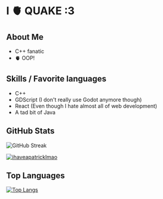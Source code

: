 # I 🫀 QUAKE :3

## About Me

- C++ fanatic
- 🫀 OOP!

## Skills / Favorite languages

- C++
- GDScript (I don't really use Godot anymore though)
- React (Even though I hate almost all of web development)
- A tad bit of Java

## GitHub Stats

![GitHub Streak](https://github-readme-streak-stats.herokuapp.com/?user=ihaveapatricklmao&theme=radical)

<p align="left"> <a href="https://github.com/ryo-ma/github-profile-trophy"><img src="https://github-profile-trophy.vercel.app/?username=ihaveapatricklmao&cache=false" alt="ihaveapatricklmao" /></a> </p>

## Top Languages

[![Top Langs](https://github-readme-stats.vercel.app/api/top-langs/?username=ihaveapatricklmao&layout=compact)](https://github.com/anuraghazra/github-readme-stats)
